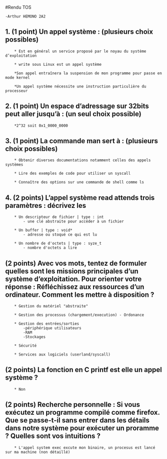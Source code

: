 #Rendu TOS
	
	-Arthur HEMONO 2A2

##	1. (1 point) Un appel système : (plusieurs choix possibles)
		
		* Est en général un service proposé par le noyau du système d’exploitation
		
		* write sous Linux est un appel système
		
		*Son appel entraînera la suspension de mon programme pour passe en mode kernel
		
		*Un appel système nécessite une instruction particulière du processeur

##	2. (1 point) Un espace d’adressage sur 32bits peut aller jusqu’à : (un seul choix possible)
		
		*2^32 soit 0x1_0000_0000

##	3. (1 point) La commande man sert à : (plusieurs choix possibles)
		
		* Obtenir diverses documentations notamment celles des appels systèmes
		
		* Lire des exemples de code pour utiliser un syscall
		
		* Connaître des options sur une commande de shell comme ls
		
##	4. (2 points) L’appel système read attends trois paramètres : décrivez les
		* Un descripteur de fichier | type : int
			- une clé abstraite pour accéder à un fichier
		
		* Un buffer | type : void*
			- adresse ou stoqué ce qui est lu
		
		* Un nombre de d'octets | type : syze_t
			- nombre d'octets a lire

##	(2 points) Avec vos mots, tentez de formuler quelles sont les missions principales d’un système d’exploitation. Pour orienter votre réponse : Réfléchissez aux ressources d’un ordinateur. Comment les mettre à disposition ?

		* Gestion du matériel "abstraite"

		* Gestion des processus (chargement/execution) - Ordonance

		* Gestion des entrées/sorties
			-périphérique utilisateurs
			-RAM
			-Stockages 

		* Sécurité

		* Services aux logiciels (userland/syscall)

##	(2 points) La fonction en C printf est elle un appel système ?

		* Non

##	(2 points) Recherche personnelle : Si vous exécutez un programme compilé comme firefox. Que se passe-t-il sans entrer dans les détails dans notre système pour exécuter un proramme ? Quelles sont vos intuitions ?

		* L'appel system exec excute mon binaire, un procesus est lancé sur ma machine (non détaillé)
